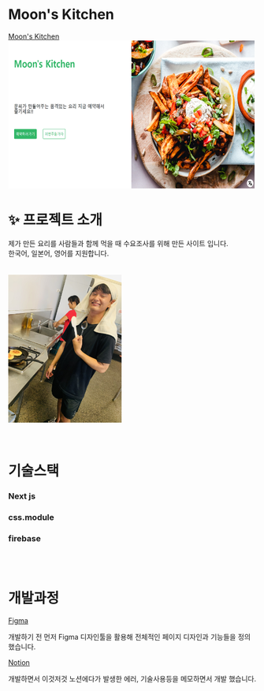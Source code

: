 # Moon's Kitchen

[Moon's Kitchen](https://moon-s-kitchen.web.app/)
</br>
<img
    src="./public/moon's_kitchen.PNG"
    width="500"
    height="300"
  />

# ✨ 프로젝트 소개

제가 만든 요리를 사람들과 함께 먹을 때 수요조사를 위해 만든 사이트 입니다.
</br>
한국어, 일본어, 영어를 지원합니다.
</br>
</br>
</br>
<img
    src="./public/chef.jpg"
    width="230"
    height="300"
  />
</br>
</br>
</br>

# 기술스택

### Next js

### css.module

### firebase

</br>
</br>

# 개발과정

[Figma](https://www.figma.com/file/fPS0r0xnFOa4JHreAlbTSK/Untitled?type=design&node-id=0%3A1&t=hWdAJZMFOSaQXuAK-1)

개발하기 전 먼저 Figma 디자인툴을 활용해 전체적인 페이지 디자인과 기능들을 정의 했습니다.

[Notion](https://www.notion.so/Moon-s-Kitchen-76bdc94ba48440e286008b3c9beaef0e?pvs=4)

개발하면서 이것저것 노션에다가 발생한 에러, 기술사용등을 메모하면서 개발 했습니다.
